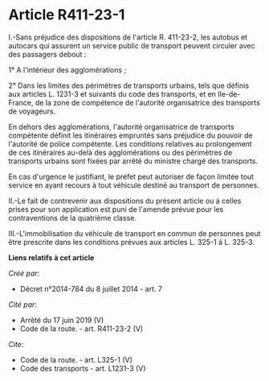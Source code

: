 # Article R411-23-1

I.-Sans préjudice des dispositions de l'article R. 411-23-2, les autobus et autocars qui assurent un service public de
transport peuvent circuler avec des passagers debout : 

1° A l'intérieur des agglomérations ; 

2° Dans les limites des périmètres de transports urbains, tels que définis aux articles L. 1231-3 et suivants du code des
transports, et en Ile-de-France, de la zone de compétence de l'autorité organisatrice des transports de voyageurs. 

En dehors des agglomérations, l'autorité organisatrice de transports compétente définit les itinéraires empruntés sans
préjudice du pouvoir de l'autorité de police compétente. Les conditions relatives au prolongement de ces itinéraires au-delà
des agglomérations ou des périmètres de transports urbains sont fixées par arrêté du ministre chargé des transports. 

En cas d'urgence le justifiant, le préfet peut autoriser de façon limitée tout service en ayant recours à tout véhicule
destiné au transport de personnes. 

II.-Le fait de contrevenir aux dispositions du présent article ou à celles prises pour son application est puni de l'amende
prévue pour les contraventions de la quatrième classe. 

III.-L'immobilisation du véhicule de transport en commun de personnes peut être prescrite dans les conditions prévues aux
articles L. 325-1 à L. 325-3.

**Liens relatifs à cet article**

_Créé par_:

  - Décret n°2014-784 du 8 juillet 2014 - art. 7

_Cité par_:

  - Arrêté du 17 juin 2019 (V)
  - Code de la route. - art. R411-23-2 (V)

_Cite_:

  - Code de la route. - art. L325-1 (V)
  - Code des transports - art. L1231-3 (V)
